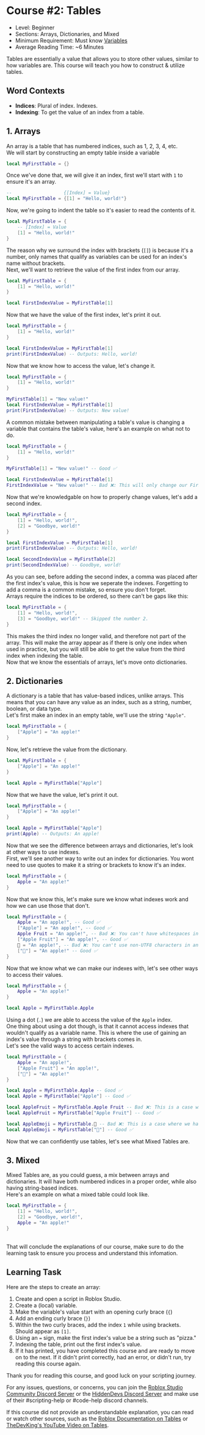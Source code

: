 # Course #2: Tables
- Level: Beginner
- Sections: Arrays, Dictionaries, and Mixed
- Minimum Requirement: Must know [Variables](https://github.com/alyssagithub/Roblox-Scripting-School/blob/main/Courses/Course%2001%20Variables.md)
- Average Reading Time: ~6 Minutes

Tables are essentially a value that allows you to store other values, similar to how variables are. This course will teach you how to construct & utilize tables.

## Word Contexts
- **Indices**: Plural of index. Indexes.
- **Indexing**: To get the value of an index from a table.

## 1. Arrays
An array is a table that has numbered indices, such as 1, 2, 3, 4, etc.
<br>We will start by constructing an empty table inside a variable
```lua
local MyFirstTable = {}
```
Once we've done that, we will give it an index, first we'll start with `1` to ensure it's an array.
```lua
--                   {[Index] = Value}
local MyFirstTable = {[1] = "Hello, world!"}
```
Now, we're going to indent the table so it's easier to read the contents of it.
```lua
local MyFirstTable = {
    -- [Index] = Value
    [1] = "Hello, world!"
}
```
The reason why we surround the index with brackets (`[]`) is because it's a number, only names that qualify as variables can be used for an index's name without brackets.
<br>Next, we'll want to retrieve the value of the first index from our array.
```lua
local MyFirstTable = {
    [1] = "Hello, world!"
}

local FirstIndexValue = MyFirstTable[1]
```
Now that we have the value of the first index, let's print it out.
```lua
local MyFirstTable = {
    [1] = "Hello, world!"
}

local FirstIndexValue = MyFirstTable[1]
print(FirstIndexValue) -- Outputs: Hello, world!
```
Now that we know how to access the value, let's change it.
```lua
local MyFirstTable = {
    [1] = "Hello, world!"
}

MyFirstTable[1] = "New value!"
local FirstIndexValue = MyFirstTable[1]
print(FirstIndexValue) -- Outputs: New value!
```
A common mistake between manipulating a table's value is changing a variable that contains the table's value, here's an example on what not to do.
```lua
local MyFirstTable = {
    [1] = "Hello, world!"
}

MyFirstTable[1] = "New value!" -- Good ✅

local FirstIndexValue = MyFirstTable[1]
FirstIndexValue = "New value!" -- Bad ❌: This will only change our FirstIndexValue variable, not the actual index inside the MyFirstTable.
```
Now that we're knowledgable on how to properly change values, let's add a second index.
```lua
local MyFirstTable = {
    [1] = "Hello, world!",
    [2] = "Goodbye, world!"
}

local FirstIndexValue = MyFirstTable[1]
print(FirstIndexValue) -- Outputs: Hello, world!

local SecondIndexValue = MyFirstTable[2]
print(SecondIndexValue) -- Goodbye, world!
```
As you can see, before adding the second index, a comma was placed after the first index's value, this is how we seperate the indexes. Forgetting to add a comma is a common mistake, so ensure you don't forget.
<br>Arrays require the indices to be ordered, so there can't be gaps like this:
```lua
local MyFirstTable = {
    [1] = "Hello, world!",
    [3] = "Goodbye, world!" -- Skipped the number 2.
}
```
This makes the third index no longer valid, and therefore not part of the array. This will make the array appear as if there is only one index when used in practice, but you will still be able to get the value from the third index when indexing the table.
<br>Now that we know the essentials of arrays, let's move onto dictionaries.
## 2. Dictionaries
A dictionary is a table that has value-based indices, unlike arrays. This means that you can have any value as an index, such as a string, number, boolean, or data type.
<br>Let's first make an index in an empty table, we'll use the string `"Apple"`.
```lua
local MyFirstTable = {
    ["Apple"] = "An apple!"
}
```
Now, let's retrieve the value from the dictionary.
```lua
local MyFirstTable = {
    ["Apple"] = "An apple!"
}

local Apple = MyFirstTable["Apple"]
```
Now that we have the value, let's print it out.
```lua
local MyFirstTable = {
    ["Apple"] = "An apple!"
}

local Apple = MyFirstTable["Apple"]
print(Apple) -- Outputs: An apple!
```
Now that we see the difference between arrays and dictionaries, let's look at other ways to use indexes.
<br>First, we'll see another way to write out an index for dictionaries. You wont need to use quotes to make it a string or brackets to know it's an index.
```lua
local MyFirstTable = {
    Apple = "An apple!"
}
```
Now that we know this, let's make sure we know what indexes work and how we can use those that don't.
```lua
local MyFirstTable = {
    Apple = "An apple!", -- Good ✅
    ["Apple"] = "An apple!", -- Good ✅
    Apple Fruit = "An apple!", -- Bad ❌: You can't have whitespaces in a index name without using a string and brackets.
    ["Apple Fruit"] = "An apple!", -- Good ✅
    🍎 = "An apple!", -- Bad ❌: You can't use non-UTF8 characters in an index name without using a string and brackets.
    ["🍎"] = "An apple!" -- Good ✅
}
```
Now that we know what we can make our indexes with, let's see other ways to access their values.
```lua
local MyFirstTable = {
    Apple = "An apple!"
}

local Apple = MyFirstTable.Apple
```
Using a dot (`.`) we are able to access the value of the `Apple` index.
<br>One thing about using a dot though, is that it cannot access indexes that wouldn't qualify as a variable name. This is where the use of gaining an index's value through a string with brackets comes in.
<br>Let's see the valid ways to access certain indexes.
```lua
local MyFirstTable = {
    Apple = "An apple!",
    ["Apple Fruit"] = "An apple!",
    ["🍎"] = "An apple!"
}

local Apple = MyFirstTable.Apple -- Good ✅
local Apple = MyFirstTable["Apple"] -- Good ✅

local AppleFruit = MyFirstTable.Apple Fruit -- Bad ❌: This is a case where we have to use a string in brackets.
local AppleFruit = MyFirstTable["Apple Fruit"] -- Good ✅

local AppleEmoji = MyFirstTable.🍎 -- Bad ❌: This is a case where we have to use a string in brackets.
local AppleEmoji = MyFirstTable["🍎"] -- Good ✅
```
Now that we can confidently use tables, let's see what Mixed Tables are.
## 3. Mixed
Mixed Tables are, as you could guess, a mix between arrays and dictionaries. It will have both numbered indices in a proper order, while also having string-based indices.
<br>Here's an example on what a mixed table could look like.
```lua
local MyFirstTable = {
    [1] = "Hello, world!",
    [2] = "Goodbye, world!",
    Apple = "An apple!"
}
```
<br>That will conclude the explanations of our course, make sure to do the learning task to ensure you process and understand this infomation.
## Learning Task
Here are the steps to create an array:
1. Create and open a script in Roblox Studio.
2. Create a (local) variable.
3. Make the variable's value start with an opening curly brace (`{`)
4. Add an ending curly brace (`}`)
5. Within the two curly braces, add the index `1` while using brackets. Should appear as `[1]`.
6. Using an `=` sign, make the first index's value be a string such as "pizza."
7. Indexing the table, print out the first index's value.
8. If it has printed, you have completed this course and are ready to move on to the next. If it didn't print correctly, had an error, or didn't run, try reading this course again.

Thank you for reading this course, and good luck on your scripting journey. 

For any issues, questions, or concerns, you can join the [Roblox Studio Community Discord Server](https://discord.gg/robloxstudio) or the [HiddenDevs Discord Server](https://discord.gg/hd) and make use of their #scripting-help or #code-help discord channels.

If this course did not provide an understandable explanation, you can read or watch other sources, such as the [Roblox Documentation on Tables](https://create.roblox.com/docs/luau/tables) or [TheDevKing's YouTube Video on Tables](https://www.youtube.com/watch?v=1xuECUHqxf8).
